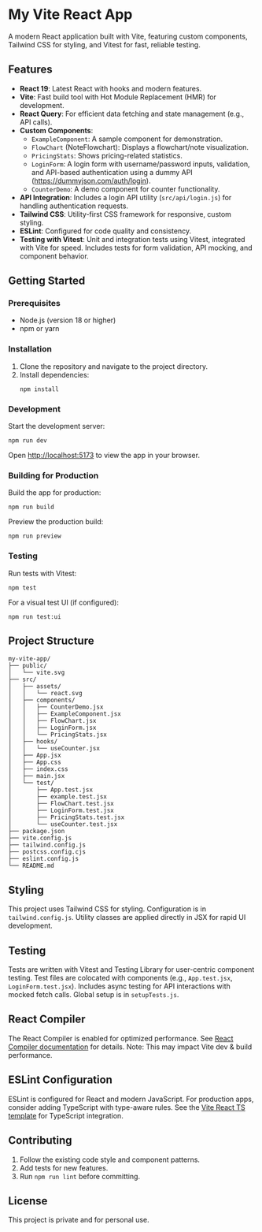 # My Vite React App

A modern React application built with Vite, featuring custom components, Tailwind CSS for styling, and Vitest for fast, reliable testing.

## Features

- **React 19**: Latest React with hooks and modern features.
- **Vite**: Fast build tool with Hot Module Replacement (HMR) for development.
- **React Query**: For efficient data fetching and state management (e.g., API calls).
- **Custom Components**:
  - `ExampleComponent`: A sample component for demonstration.
  - `FlowChart` (NoteFlowchart): Displays a flowchart/note visualization.
  - `PricingStats`: Shows pricing-related statistics.
  - `LoginForm`: A login form with username/password inputs, validation, and API-based authentication using a dummy API (https://dummyjson.com/auth/login).
  - `CounterDemo`: A demo component for counter functionality.
- **API Integration**: Includes a login API utility (`src/api/login.js`) for handling authentication requests.
- **Tailwind CSS**: Utility-first CSS framework for responsive, custom styling.
- **ESLint**: Configured for code quality and consistency.
- **Testing with Vitest**: Unit and integration tests using Vitest, integrated with Vite for speed. Includes tests for form validation, API mocking, and component behavior.

## Getting Started

### Prerequisites
- Node.js (version 18 or higher)
- npm or yarn

### Installation
1. Clone the repository and navigate to the project directory.
2. Install dependencies:
   ```
   npm install
   ```

### Development
Start the development server:
```
npm run dev
```
Open [http://localhost:5173](http://localhost:5173) to view the app in your browser.

### Building for Production
Build the app for production:
```
npm run build
```
Preview the production build:
```
npm run preview
```

### Testing
Run tests with Vitest:
```
npm test
```
For a visual test UI (if configured):
```
npm run test:ui
```

## Project Structure

```
my-vite-app/
├── public/
│   └── vite.svg
├── src/      
│   ├── assets/
│   │   └── react.svg
│   ├── components/
│   │   ├── CounterDemo.jsx
│   │   ├── ExampleComponent.jsx
│   │   ├── FlowChart.jsx
│   │   ├── LoginForm.jsx
│   │   └── PricingStats.jsx
│   ├── hooks/
│   │   └── useCounter.jsx
│   ├── App.jsx
│   ├── App.css
│   ├── index.css
│   ├── main.jsx
│   └── test/
│       ├── App.test.jsx
│       ├── example.test.jsx
│       ├── FlowChart.test.jsx
│       ├── LoginForm.test.jsx
│       ├── PricingStats.test.jsx
│       └── useCounter.test.jsx
├── package.json
├── vite.config.js
├── tailwind.config.js
├── postcss.config.cjs
├── eslint.config.js
└── README.md
```

## Styling

This project uses Tailwind CSS for styling. Configuration is in `tailwind.config.js`. Utility classes are applied directly in JSX for rapid UI development.

## Testing

Tests are written with Vitest and Testing Library for user-centric component testing. Test files are colocated with components (e.g., `App.test.jsx`, `LoginForm.test.jsx`). Includes async testing for API interactions with mocked fetch calls. Global setup is in `setupTests.js`.

## React Compiler

The React Compiler is enabled for optimized performance. See [React Compiler documentation](https://react.dev/learn/react-compiler) for details. Note: This may impact Vite dev & build performance.

## ESLint Configuration

ESLint is configured for React and modern JavaScript. For production apps, consider adding TypeScript with type-aware rules. See the [Vite React TS template](https://github.com/vitejs/vite/tree/main/packages/create-vite/template-react-ts) for TypeScript integration.

## Contributing

1. Follow the existing code style and component patterns.
2. Add tests for new features.
3. Run `npm run lint` before committing.

## License

This project is private and for personal use.
